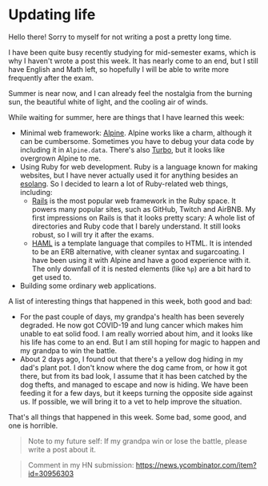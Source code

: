 # Updating life

Hello there! Sorry to myself for not writing a post a pretty long time.

I have been quite busy recently studying for mid-semester exams, which
is why I haven't wrote a post this week. It has nearly come to an end,
but I still have English and Math left, so hopefully I will be able to
write more frequently after the exam.

Summer is near now, and I can already feel the nostalgia from the burning
sun, the beautiful white of light, and the cooling air of winds.

While waiting for summer, here are things that I have learned this week:
- Minimal web framework: [Alpine](https://alpinejs.dev/).
  Alpine works like a charm, although it can be cumbersome. Sometimes
  you have to debug your data code by including it in `Alpine.data`.
  There's also [Turbo](https://turbo.hotwired.dev/), but it looks
  like overgrown Alpine to me.
- Using Ruby for web development. Ruby is a language known for making websites,
  but I have never actually used it for anything besides an [esolang](https://github.com/HoangTuan110/arsel).
  So I decided to learn a lot of Ruby-related web things, including:
  - [Rails](https://rubyonrails.org/) is the most popular web framework in the
  Ruby space. It powers many popular sites, such as GitHub, Twitch and AirBNB.
  My first impressions on Rails is that it looks pretty scary: A whole list of
  directories and Ruby code that I barely understand. It still looks robust, so
  I will try it after the exams.
  - [HAML](https://haml.info) is a template language that compiles to HTML. It is intended
  to be an ERB alternative, with cleaner syntax and sugarcoating. I have been using
  it with Alpine and have a good experience with it. The only downfall of it is nested
  elements (like `%p`) are a bit hard to get used to.
- Building some ordinary web applications.

A list of interesting things that happened in this week, both good and bad:
- For the past couple of days, my grandpa's health has been severely degraded. He now
got COVID-19 and lung cancer which makes him unable to eat solid food. I am really
worried about him, and it looks like his life has come to an end. But I am still hoping
for magic to happen and my grandpa to win the battle.
- About 2 days ago, I found out that there's a yellow dog hiding in my dad's plant pot.
I don't know where the dog came from, or how it got there, but from its bad look, I
assume that it has been catched by the dog thefts, and managed to escape and now is
hiding. We have been feeding it for a few days, but it keeps turning the opposite
side against us. If possible, we will bring it to a vet to help improve the situation.

That's all things that happened in this week. Some bad, some good, and one is horrible.
> Note to my future self: If my grandpa win or lose the battle, please write a post
> about it.

> Comment in my HN submission: https://news.ycombinator.com/item?id=30956303
